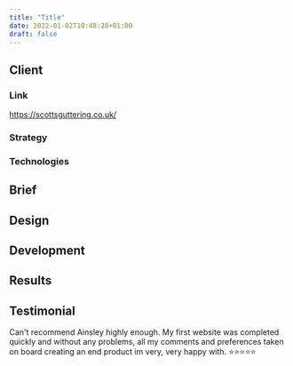 ```yaml
---
title: "Title"
date: 2022-01-02T10:48:28+01:00
draft: false
---
```


## Client

### Link
https://scottsguttering.co.uk/

### Strategy


### Technologies


## Brief


## Design


## Development


## Results


## Testimonial
Can't recommend Ainsley highly enough. My first website was completed quickly and without any problems, all my comments
and preferences taken on board creating an end product im very, very happy with. ⭐⭐⭐⭐⭐
